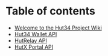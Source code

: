# Table of contents

* [Welcome to the Hut34 Project Wiki](README.md)
* [Hut34 Wallet API](hut34-wallet-api.md)
* [HutRelay API](front-end-hutrelay-api.md)
* [HutX Portal API](front-end-hutx-portal-api.md)

<!--* [Getting Started](getting-started.md) 
* [Connection Types](connection-types.md) -->